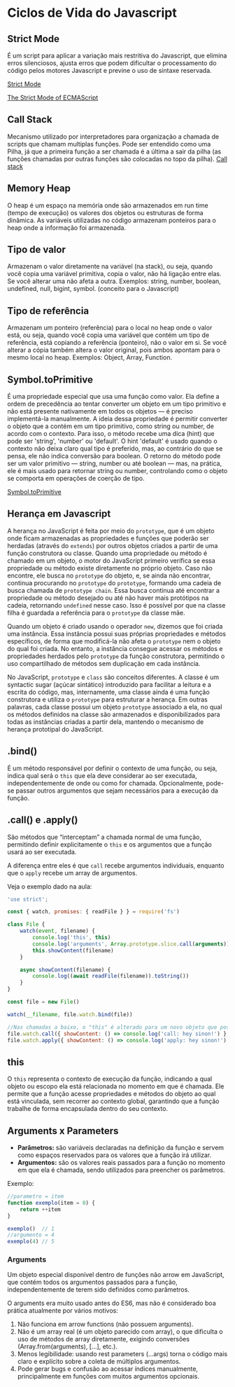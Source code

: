 # Ciclos de Vida do Javascript

## Strict Mode
É um script para aplicar a variação mais restritiva do Javascript, que elimina erros silenciosos, ajusta erros que podem dificultar o processamento do código pelos motores Javascript e previne o uso de sintaxe reservada.

[Strict Mode](https://developer.mozilla.org/en-US/docs/Web/JavaScript/Reference/Strict_mode)

[The Strict Mode of ECMAScript](https://tc39.es/ecma262/multipage/strict-mode-of-ecmascript.html)

## Call Stack
Mecanismo utilizado por interpretadores para organização a chamada de scripts que chamam multiplas funções. Pode ser entendido como uma Pilha, já que a primeira função a ser chamada é a última a sair da pilha (as funções chamadas por outras funções são colocadas no topo da pilha).
[Call stack](https://developer.mozilla.org/en-US/docs/Glossary/Call_stack)

## Memory Heap
O heap é um espaço na memória onde são armazenados em run time (tempo de execução) os valores dos objetos ou estruturas de forma dinâmica. As variáveis utilizadas no código armazenam ponteiros para o heap onde a informação foi armazenada.

## Tipo de valor
Armazenam o valor diretamente na variável (na stack), ou seja, quando você copia uma variável primitiva, copia o valor, não há ligação entre elas. Se você alterar uma não afeta a outra. Exemplos: string, number, boolean, undefined, null, bigint, symbol. (conceito para o Javascript)

## Tipo de referência
Armazenam um ponteiro (referência) para o local no heap onde o valor está, ou seja, quando você copia uma variável que contém um tipo de referência, está copiando a referência (ponteiro), não o valor em si. Se você alterar a cópia também altera o valor original, pois ambos apontam para o mesmo local no heap. Exemplos: Object, Array, Function.

## Symbol.toPrimitive
É uma propriedade especial que usa uma função como valor. Ela define a ordem de precedência ao tentar converter um objeto em um tipo primitivo e não está presente nativamente em todos os objetos — é preciso implementá-la manualmente. A ideia dessa propriedade é permitir converter o objeto que a contém em um tipo primitivo, como string ou number, de acordo com o contexto. Para isso, o método recebe uma dica (hint) que pode ser 'string', 'number' ou 'default'. O hint 'default' é usado quando o contexto não deixa claro qual tipo é preferido, mas, ao contrário do que se pensa, ele não indica conversão para boolean. O retorno do método pode ser um valor primitivo — string, number ou até boolean — mas, na prática, ele é mais usado para retornar string ou number, controlando como o objeto se comporta em operações de coerção de tipo.

[Symbol.toPrimitive](https://developer.mozilla.org/en-US/docs/Web/JavaScript/Reference/Global_Objects/Symbol/toPrimitive)

## Herança em Javascript
A herança no JavaScript é feita por meio do `prototype`, que é um objeto onde ficam armazenadas as propriedades e funções que poderão ser herdadas (através do `extends`) por outros objetos criados a partir de uma função construtora ou classe. Quando uma propriedade ou método é chamado em um objeto, o motor do JavaScript primeiro verifica se essa propriedade ou método existe diretamente no próprio objeto. Caso não encontre, ele busca no `prototype` do objeto, e, se ainda não encontrar, continua procurando no `prototype` do `prototype`, formando uma cadeia de busca chamada de `prototype chain`. Essa busca continua até encontrar a propriedade ou método desejado ou até não haver mais protótipos na cadeia, retornando `undefined` nesse caso. Isso é possível por que na classe filha é guardada a referência para o `prototype` da classe mãe.

Quando um objeto é criado usando o operador `new`, dizemos que foi criada uma instância. Essa instância possui suas próprias propriedades e métodos específicos, de forma que modificá-la não afeta o `prototype` nem o objeto do qual foi criada. No entanto, a instância consegue acessar os métodos e propriedades herdados pelo `prototype` da função construtora, permitindo o uso compartilhado de métodos sem duplicação em cada instância.

No JavaScript, `prototype` e `class` são conceitos diferentes. A classe é um syntactic sugar (açúcar sintático) introduzido para facilitar a leitura e a escrita do código, mas, internamente, uma classe ainda é uma função construtora e utiliza o `prototype` para estruturar a herança. Em outras palavras, cada classe possui um objeto `prototype` associado a ela, no qual os métodos definidos na classe são armazenados e disponibilizados para todas as instâncias criadas a partir dela, mantendo o mecanismo de herança prototipal do JavaScript.

## .bind()
É um método responsável por definir o contexto de uma função, ou seja, indica qual será o `this` que ela deve considerar ao ser executada, independentemente de onde ou como for chamada. Opcionalmente, pode-se passar outros argumentos que sejam necessários para a execução da função.

## .call() e .apply()
São métodos que “interceptam” a chamada normal de uma função, permitindo definir explicitamente o `this` e os argumentos que a função usará ao ser executada.

A diferença entre eles é que `call` recebe argumentos individuais, enquanto que o `apply` recebe um array de argumentos.

Veja o exemplo dado na aula:
``` javascript
'use strict';

const { watch, promises: { readFile } } = require('fs')

class File {
    watch(event, filename) {
        console.log('this', this)
        console.log('arguments', Array.prototype.slice.call(arguments))
        this.showContent(filename)
    }

    async showContent(filename) {
        console.log((await readFile(filename)).toString())
    }
}

const file = new File()

watch(__filename, file.watch.bind(file))

//Nas chamadas a baixo, o "this" é alterado para um novo objeto que possui uma nova implementação de showContent, sendo assim, quando "watch" chamar "this.showContent", ele usará essa nova função e não a que está presente em File.
file.watch.call({ showContent: () => console.log('call: hey sinon!') }, null, __filename )
file.watch.apply({ showContent: () => console.log('apply: hey sinon!') }, [null, __filename] )
```

## this
O `this` representa o contexto de execução da função, indicando a qual objeto ou escopo ela está relacionada no momento em que é chamada. Ele permite que a função acesse propriedades e métodos do objeto ao qual está vinculada, sem recorrer ao contexto global, garantindo que a função trabalhe de forma encapsulada dentro do seu contexto.

## Arguments x Parameters

- **Parâmetros:** são variáveis declaradas na definição da função e servem como espaços reservados para os valores que a função irá utilizar.
- **Argumentos:** são os valores reais passados para a função no momento em que ela é chamada, sendo utilizados para preencher os parâmetros.

Exemplo:
```javascript
//parametro = item
function exemplo(item = 0) { 
    return ++item
}

exemplo()  // 1
//argumento = 4
exemplo(4) // 5
```

### Arguments
Um objeto especial disponível dentro de funções não arrow em JavaScript, que contém todos os argumentos passados para a função, independentemente de terem sido definidos como parâmetros.

O arguments era muito usado antes do ES6, mas não é considerado boa prática atualmente por vários motivos:
1. Não funciona em arrow functions (não possuem arguments).
2. Não é um array real (é um objeto parecido com array), o que dificulta o uso de métodos de array diretamente, exigindo conversões (Array.from(arguments), [...], etc.).
3. Menos legibilidade: usando rest parameters (...args) torna o código mais claro e explícito sobre a coleta de múltiplos argumentos.
4. Pode gerar bugs e confusão ao acessar índices manualmente, principalmente em funções com muitos argumentos opcionais.